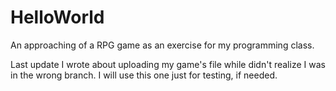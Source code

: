 # HelloWorld
An approaching of a RPG game as an exercise for my programming class.

Last update I wrote about uploading my game's file while didn't realize I was in the wrong branch. I will use this one just for testing, if needed.
